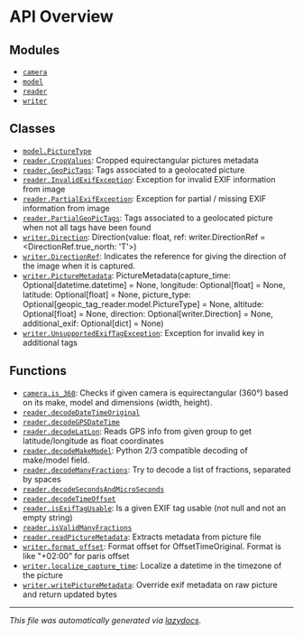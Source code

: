 <!-- markdownlint-disable -->

# API Overview

## Modules

- [`camera`](./camera.md#module-camera)
- [`model`](./model.md#module-model)
- [`reader`](./reader.md#module-reader)
- [`writer`](./writer.md#module-writer)

## Classes

- [`model.PictureType`](./model.md#class-picturetype)
- [`reader.CropValues`](./reader.md#class-cropvalues): Cropped equirectangular pictures metadata
- [`reader.GeoPicTags`](./reader.md#class-geopictags): Tags associated to a geolocated picture
- [`reader.InvalidExifException`](./reader.md#class-invalidexifexception): Exception for invalid EXIF information from image
- [`reader.PartialExifException`](./reader.md#class-partialexifexception): Exception for partial / missing EXIF information from image
- [`reader.PartialGeoPicTags`](./reader.md#class-partialgeopictags): Tags associated to a geolocated picture when not all tags have been found
- [`writer.Direction`](./writer.md#class-direction): Direction(value: float, ref: writer.DirectionRef = <DirectionRef.true_north: 'T'>)
- [`writer.DirectionRef`](./writer.md#class-directionref): Indicates the reference for giving the direction of the image when it is captured.
- [`writer.PictureMetadata`](./writer.md#class-picturemetadata): PictureMetadata(capture_time: Optional[datetime.datetime] = None, longitude: Optional[float] = None, latitude: Optional[float] = None, picture_type: Optional[geopic_tag_reader.model.PictureType] = None, altitude: Optional[float] = None, direction: Optional[writer.Direction] = None, additional_exif: Optional[dict] = None)
- [`writer.UnsupportedExifTagException`](./writer.md#class-unsupportedexiftagexception): Exception for invalid key in additional tags

## Functions

- [`camera.is_360`](./camera.md#function-is_360): Checks if given camera is equirectangular (360°) based on its make, model and dimensions (width, height).
- [`reader.decodeDateTimeOriginal`](./reader.md#function-decodedatetimeoriginal)
- [`reader.decodeGPSDateTime`](./reader.md#function-decodegpsdatetime)
- [`reader.decodeLatLon`](./reader.md#function-decodelatlon): Reads GPS info from given group to get latitude/longitude as float coordinates
- [`reader.decodeMakeModel`](./reader.md#function-decodemakemodel): Python 2/3 compatible decoding of make/model field.
- [`reader.decodeManyFractions`](./reader.md#function-decodemanyfractions): Try to decode a list of fractions, separated by spaces
- [`reader.decodeSecondsAndMicroSeconds`](./reader.md#function-decodesecondsandmicroseconds)
- [`reader.decodeTimeOffset`](./reader.md#function-decodetimeoffset)
- [`reader.isExifTagUsable`](./reader.md#function-isexiftagusable): Is a given EXIF tag usable (not null and not an empty string)
- [`reader.isValidManyFractions`](./reader.md#function-isvalidmanyfractions)
- [`reader.readPictureMetadata`](./reader.md#function-readpicturemetadata): Extracts metadata from picture file
- [`writer.format_offset`](./writer.md#function-format_offset): Format offset for OffsetTimeOriginal. Format is like "+02:00" for paris offset
- [`writer.localize_capture_time`](./writer.md#function-localize_capture_time): Localize a datetime in the timezone of the picture
- [`writer.writePictureMetadata`](./writer.md#function-writepicturemetadata): Override exif metadata on raw picture and return updated bytes


---

_This file was automatically generated via [lazydocs](https://github.com/ml-tooling/lazydocs)._
